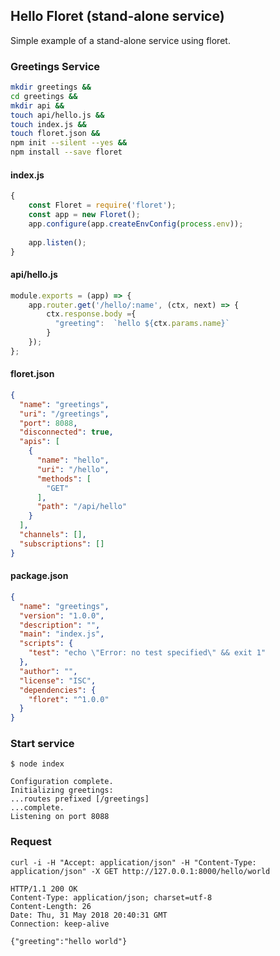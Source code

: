 ## Hello Floret (stand-alone service)
Simple example of a stand-alone service using floret.

### Greetings Service
````sh
mkdir greetings &&
cd greetings &&
mkdir api &&
touch api/hello.js &&
touch index.js &&
touch floret.json &&
npm init --silent --yes && 
npm install --save floret
````

#### index.js
```js
{
    const Floret = require('floret');
    const app = new Floret();
    app.configure(app.createEnvConfig(process.env));
    
    app.listen();
}
```

#### api/hello.js
```js
module.exports = (app) => {
    app.router.get('/hello/:name', (ctx, next) => {
        ctx.response.body ={
          "greeting":  `hello ${ctx.params.name}`
        }
    });
};

```
#### floret.json
```json
{
  "name": "greetings",
  "uri": "/greetings",
  "port": 8088,
  "disconnected": true,
  "apis": [
    {
      "name": "hello",
      "uri": "/hello",
      "methods": [
        "GET"
      ],
      "path": "/api/hello"
    }
  ],
  "channels": [],
  "subscriptions": []
}
```
#### package.json
```json
{
  "name": "greetings",
  "version": "1.0.0",
  "description": "",
  "main": "index.js",
  "scripts": {
    "test": "echo \"Error: no test specified\" && exit 1"
  },
  "author": "",
  "license": "ISC",
  "dependencies": {
    "floret": "^1.0.0"
  }
}
```

### Start service
```
$ node index

Configuration complete.
Initializing greetings:
...routes prefixed [/greetings]
...complete.
Listening on port 8088
```
### Request 

```
curl -i -H "Accept: application/json" -H "Content-Type: application/json" -X GET http://127.0.0.1:8000/hello/world
```

```
HTTP/1.1 200 OK
Content-Type: application/json; charset=utf-8
Content-Length: 26
Date: Thu, 31 May 2018 20:40:31 GMT
Connection: keep-alive

{"greeting":"hello world"}
```
